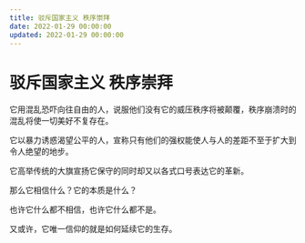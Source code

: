 ```yaml
---
title: 驳斥国家主义 秩序崇拜
date: 2022-01-29 00:00:00
updated: 2022-01-29 00:00:00
---
```


# 驳斥国家主义 秩序崇拜

它用混乱恐吓向往自由的人，说服他们没有它的威压秩序将被颠覆，秩序崩溃时的混乱将使一切美好不复存在。

它以暴力诱惑渴望公平的人，宣称只有他们的强权能使人与人的差距不至于扩大到令人绝望的地步。

它高举传统的大旗宣扬它保守的同时却又以各式口号表达它的革新。

那么它相信什么？它的本质是什么？

也许它什么都不相信，也许它什么都不是。

又或许，它唯一信仰的就是如何延续它的生存。

